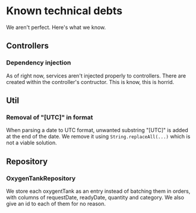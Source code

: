 # Known technical debts

We aren't perfect. Here's what we know.

## Controllers

### Dependency injection

As of right now, services aren't injected properly to controllers. There are created within the controller's contructor. This is know, this is horrid.

## Util

### Removal of "\[UTC]" in format

When parsing a date to UTC format, unwanted substring "\[UTC]" is added at the end of the date. We remove it using `String.replaceAll(...)` which is not a viable solution.

## Repository

### OxygenTankRepository

We store each oxygentTank as an entry instead of batching them in orders, with columns of requestDate, readyDate, quantity and category. We also give an id to each of them for no reason.

